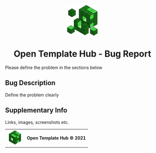 <p align="center">
   <a href="https://opentemplatehub.com">
    <img src="https://raw.githubusercontent.com/open-template-hub/open-template-hub.github.io/master/assets/logo/brand-logo-broken.png" alt="Logo" width=100>
  </a>
</p>

<h1 align="center">
Open Template Hub - Bug Report
</h1>

Please define the problem in the sections below

## Bug Description

Define the problem clearly




## Supplementary Info

Links, images, screenshots etc.








<table>
  <tr>
    <td align="center">
      <a href="https://opentemplatehub.com">
        <img src="https://raw.githubusercontent.com/open-template-hub/open-template-hub.github.io/master/assets/logo/brand-logo.png" width="50px" alt="oth"/>
      </a>
    </td>
    <td vlign="center">
      <b>Open Template Hub © 2021</b>
    </td>
  </tr>
</table>
